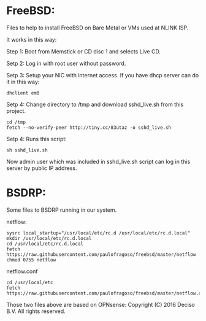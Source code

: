 # FreeBSD:

Files to help to install FreeBSD on Bare Metal or VMs used at NLINK ISP.

It works in this way:

Step 1: Boot from Memstick or CD disc 1 and selects Live CD.

Setp 2: Log in with root user without password.

Setp 3: Setup your NIC with internet access. If you have dhcp server can do it in this way:

	dhclient em0

Setp 4: Change directory to /tmp and download sshd_live.sh from this project.

	cd /tmp
	fetch --no-verify-peer http://tiny.cc/83utaz -o sshd_live.sh

Setp 4: Runs this script:

	sh sshd_live.sh

Now admin user which was included in sshd_live.sh script can log in this server by public IP address.

# BSDRP:

Some files to BSDRP running in our system.

netflow:

	sysrc local_startup="/usr/local/etc/rc.d /usr/local/etc/rc.d.local"
	mkdir /usr/local/etc/rc.d.local
	cd /usr/local/etc/rc.d.local
	fetch https://raw.githubusercontent.com/paulofragoso/freebsd/master/netflow
	chmod 0755 netflow

netflow.conf

	cd /usr/local/etc
	fetch https://raw.githubusercontent.com/paulofragoso/freebsd/master/netflow.conf

Those two files above are based on OPNsense:
Copyright (C) 2016 Deciso B.V.
All rights reserved.
